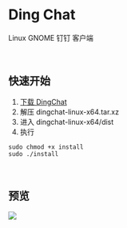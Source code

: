 # Ding Chat
Linux GNOME 钉钉 客户端

<br>

## 快速开始
1. [下载 DingChat](https://github.com/yan-xz/dingchat/releases/download/dingchat/dingchat-linux-x64.tar.xz)
2. 解压 dingchat-linux-x64.tar.xz
3. 进入 dingchat-linux-x64/dist
4. 执行
```
sudo chmod +x install
sudo ./install
```

<br>

## 预览

![](https://raw.githubusercontent.com/yan-xz/dingchat/master/img/demo.png)
